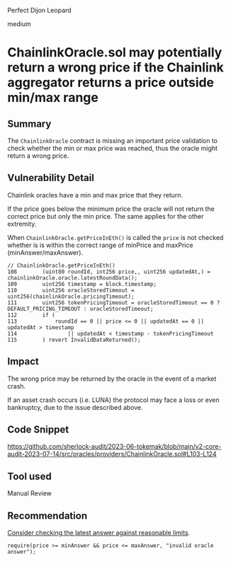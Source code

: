 Perfect Dijon Leopard

medium

# ChainlinkOracle.sol may potentially return a wrong price if the Chainlink aggregator returns a price outside min/max range
## Summary

The `ChainlinkOracle` contract is missing an important price validation to check whether the min or max price was reached, thus the oracle might return a wrong price.

## Vulnerability Detail

Chainlink oracles have a min and max price that they return.

If the price goes below the minimum price the oracle will not return the correct price but only the min price. The same applies for the other extremity.

When `ChainlinkOracle.getPriceInEth()` is called the `price` is not checked whether is is within the correct range of minPrice and maxPrice (minAnswer/maxAnswer).

```solidity
// ChainlinkOracle.getPriceInEth()
108        (uint80 roundId, int256 price,, uint256 updatedAt,) = chainlinkOracle.oracle.latestRoundData();
109        uint256 timestamp = block.timestamp;
110        uint256 oracleStoredTimeout = uint256(chainlinkOracle.pricingTimeout);
111        uint256 tokenPricingTimeout = oracleStoredTimeout == 0 ? DEFAULT_PRICING_TIMEOUT : oracleStoredTimeout;
112        if (
113            roundId == 0 || price <= 0 || updatedAt == 0 || updatedAt > timestamp
114                || updatedAt < timestamp - tokenPricingTimeout
115        ) revert InvalidDataReturned();
```

## Impact

The wrong price may be returned by the oracle in the event of a market crash.

If an asset crash occurs (i.e. LUNA) the protocol may face a loss or even bankruptcy, due to the issue described above.

## Code Snippet

https://github.com/sherlock-audit/2023-06-tokemak/blob/main/v2-core-audit-2023-07-14/src/oracles/providers/ChainlinkOracle.sol#L103-L124

## Tool used

Manual Review

## Recommendation

[Consider checking the latest answer against reasonable limits](https://docs.chain.link/data-feeds#check-the-latest-answer-against-reasonable-limits). 

```solidity
require(price >= minAnswer && price <= maxAnswer, "invalid oracle answer");
```